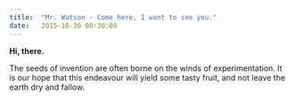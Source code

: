 ```yaml
---
title:  "Mr. Watson - Come here, I want to see you."
date:   2015-10-30 08:30:00
---
```


**Hi, there.**

The seeds of invention are often borne on the winds of experimentation.  It is our hope that this endeavour will yield some tasty fruit, and not leave the earth dry and fallow.
